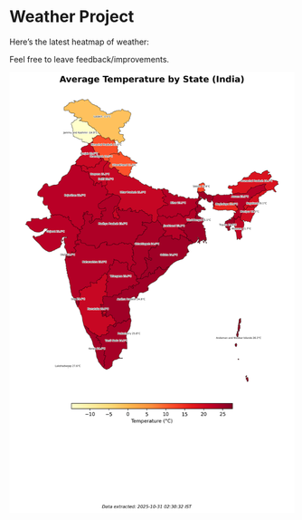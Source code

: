 # Weather Project

Here’s the latest heatmap of weather:

Feel free to leave feedback/improvements.

![India Heatmap](docs/assets/india_heatmap.png?v=03D1F2)
